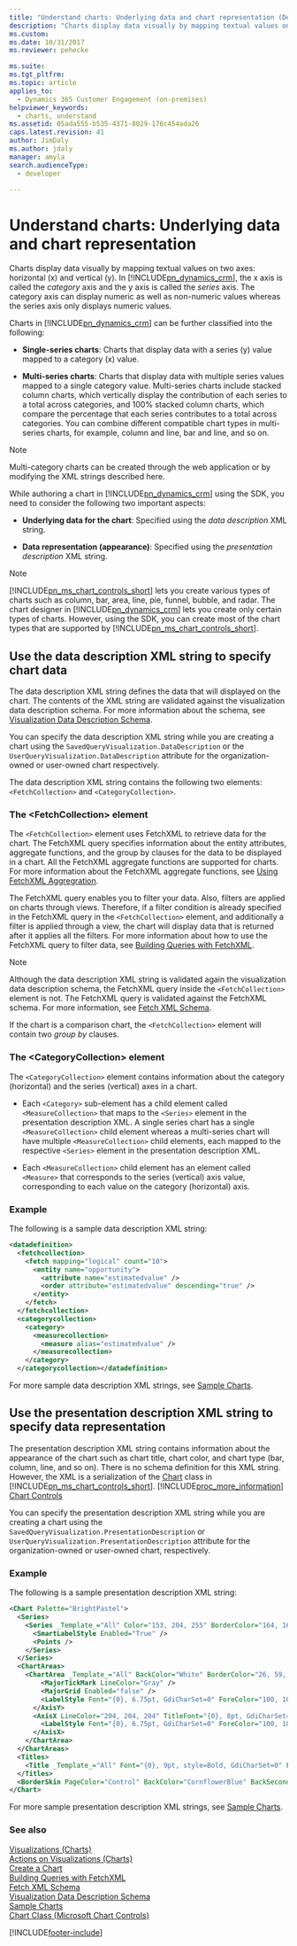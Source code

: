 ```yaml
---
title: "Understand charts: Underlying data and chart representation (Developer Guide for Dynamics 365 Customer Engagement) | MicrosoftDocs"
description: "Charts display data visually by mapping textual values on two axes: horizontal (x) and vertical (y). In Dynamics 365 Customer Engagement, the x axis is called the category axis and the y axis is called the series axis."
ms.custom: 
ms.date: 10/31/2017
ms.reviewer: pehecke

ms.suite: 
ms.tgt_pltfrm: 
ms.topic: article
applies_to: 
  - Dynamics 365 Customer Engagement (on-premises)
helpviewer_keywords: 
  - charts, understand
ms.assetid: 05ada555-b535-4371-8029-176c454ada26
caps.latest.revision: 41
author: JimDaly
ms.author: jdaly
manager: amyla
search.audienceType: 
  - developer

---
```

# Understand charts: Underlying data and chart representation

Charts display data visually by mapping textual values on two axes: horizontal (x) and vertical (y). In [!INCLUDE[pn_dynamics_crm](../../includes/pn-dynamics-crm.md)], the x axis is called the *category* axis and the y axis is called the *series* axis. The category axis can display numeric as well as non-numeric values whereas the series axis only displays numeric values.  
  
 Charts in [!INCLUDE[pn_dynamics_crm](../../includes/pn-dynamics-crm.md)] can be further classified into the following:  
  
- **Single-series charts**: Charts that display data with a series (y) value mapped to a category (x) value.  
  
- **Multi-series charts**:  Charts that display data with multiple series values mapped to a single category value. Multi-series charts include stacked column charts, which vertically display the contribution of each series to a total across categories, and 100% stacked column charts, which compare the percentage that each series contributes to a total across categories. You can combine different compatible chart types in multi-series charts, for example, column and line, bar and line, and so on.  
  
> [!NOTE]
>  Multi-category charts can be created through the web application or by modifying the XML strings described here.  
  
 While authoring a chart in [!INCLUDE[pn_dynamics_crm](../../includes/pn-dynamics-crm.md)] using the SDK, you need to consider the following two important aspects:  
  
- **Underlying data for the chart**: Specified using the *data description* XML string.  
  
- **Data representation (appearance)**: Specified using the *presentation description* XML string.  
  
> [!NOTE]
> [!INCLUDE[pn_ms_chart_controls_short](../../includes/pn-ms-chart-controls-short.md)] lets you create various types of charts such as column, bar, area, line, pie, funnel, bubble, and radar. The chart designer in [!INCLUDE[pn_dynamics_crm](../../includes/pn-dynamics-crm.md)] lets you create only certain types of charts. However, using the SDK, you can create most of the chart types that are supported by [!INCLUDE[pn_ms_chart_controls_short](../../includes/pn-ms-chart-controls-short.md)].  
  
## Use the data description XML string to specify chart data  
 The data description XML string defines the data that will displayed on the chart. The contents of the XML string are validated against the visualization data description schema. For more information about the schema, see [Visualization Data Description Schema](visualization-data-description-schema.md).  
  
 You can specify the data description XML string while you are creating a chart using the `SavedQueryVisualization.DataDescription` or the `UserQueryVisualization.DataDescription` attribute for the organization-owned or user-owned chart respectively.  
  
 The data description XML string contains the following two elements: `<FetchCollection>` and `<CategoryCollection>`.  
  
### The \<FetchCollection> element  
 The `<FetchCollection>` element uses FetchXML to retrieve data for the chart. The FetchXML query specifies information about the entity attributes, aggregate functions, and the group by clauses for the data to be displayed in a chart. All the FetchXML aggregate functions are supported for charts. For more information about the FetchXML aggregate functions, see [Using FetchXML Aggregration](../org-service/use-fetchxml-aggregation.md).  
  
 The FetchXML query enables you to filter your data. Also, filters are applied on charts through views. Therefore, if a filter condition is already specified in the FetchXML query in the `<FetchCollection>` element, and additionally a filter is applied through a view, the chart will display data that is returned after it applies all the filters. For more information about how to use the FetchXML query to filter data, see [Building Queries with FetchXML](../org-service/build-queries-fetchxml.md).  
  
> [!NOTE]
>  Although the data description XML string is validated again the visualization data description schema, the FetchXML query inside the `<FetchCollection>` element is not. The FetchXML query is validated against the FetchXML schema. For more information, see [Fetch XML Schema](../org-service/fetchxml-schema.md).  
  
 If the chart is a comparison chart, the `<FetchCollection>` element will contain two *group by* clauses.  
  
### The \<CategoryCollection> element  
 The `<CategoryCollection>` element contains information about the category (horizontal) and the series (vertical) axes in a chart.  
  
-   Each `<Category>` sub-element has a child element called `<MeasureCollection>` that maps to the `<Series>` element in the presentation description XML. A single series chart has a single `<MeasureCollection>` child element whereas a multi-series chart will have multiple `<MeasureCollection>` child elements, each mapped to the respective `<Series>` element in the presentation description XML.  
  
-   Each `<MeasureCollection>` child element has an element called `<Measure>` that corresponds to the series (vertical) axis value, corresponding to each value on the category (horizontal) axis.  
  
### Example  
 The following is a sample data description XML string:  
  
```xml  
<datadefinition>  
  <fetchcollection>  
    <fetch mapping="logical" count="10">  
      <entity name="opportunity">  
        <attribute name="estimatedvalue" />  
        <order attribute="estimatedvalue" descending="true" />  
      </entity>  
    </fetch>  
  </fetchcollection>  
  <categorycollection>  
    <category>  
      <measurecollection>  
        <measure alias="estimatedvalue" />  
      </measurecollection>  
    </category>  
  </categorycollection></datadefinition>  
```  
  
 For more sample data description XML strings, see [Sample Charts](sample-charts.md).  
  
## Use the presentation description XML string to specify data representation  
 The presentation description XML string contains information about the appearance of the chart such as chart title, chart color, and chart type (bar, column, line, and so on). There is no schema definition for this XML string. However, the XML is a serialization of the [Chart](https://msdn.microsoft.com/library/system.web.ui.datavisualization.charting.chart.aspx) class in [!INCLUDE[pn_ms_chart_controls_short](../../includes/pn-ms-chart-controls-short.md)]. [!INCLUDE[proc_more_information](../../includes/proc-more-information.md)] [Chart Controls](https://go.microsoft.com/fwlink/p/?LinkId=128301)  
  
 You can specify the presentation description XML string while you are creating a chart using the `SavedQueryVisualization.PresentationDescription` or `UserQueryVisualization.PresentationDescription` attribute for the organization-owned or user-owned chart, respectively.  
  
### Example  
 The following is a sample presentation description XML string:  
  
```xml  
<Chart Palette="BrightPastel">  
  <Series>  
    <Series _Template_="All" Color="153, 204, 255" BorderColor="164, 164, 164" BorderDashStyle="Solid" BorderWidth="1" ShadowColor="128, 128, 128, 128" ShadowOffset="1" IsValueShownAsLabel="true" Font="{0}, 6.75pt" BackGradientStyle="TopBottom" BackSecondaryColor="0, 102, 153" LabelForeColor="100, 100, 100" ChartType="Column">  
      <SmartLabelStyle Enabled="True" />  
      <Points />  
    </Series>  
  </Series>  
  <ChartAreas>  
    <ChartArea _Template_="All" BackColor="White" BorderColor="26, 59, 105" BorderWidth="0" BorderDashStyle="Solid">      <AxisY LineColor="204, 204, 204" TitleFont="{0}, 8pt, GdiCharSet=0" TitleForeColor="100, 100, 100" LabelAutoFitMaxFontSize="7" LabelAutoFitMinFontSize="7">  
        <MajorTickMark LineColor="Gray" />  
        <MajorGrid Enabled="false" />  
        <LabelStyle Font="{0}, 6.75pt, GdiCharSet=0" ForeColor="100, 100, 100" />  
      </AxisY>  
      <AxisX LineColor="204, 204, 204" TitleFont="{0}, 8pt, GdiCharSet=0" TitleForeColor="100, 100, 100" LabelAutoFitMaxFontSize="7" LabelAutoFitMinFontSize="7">        <MajorTickMark LineColor="Gray" />        <MajorGrid Enabled="false" />  
        <LabelStyle Font="{0}, 6.75pt, GdiCharSet=0" ForeColor="100, 100, 100" />  
      </AxisX>  
    </ChartArea>  
  </ChartAreas>  
  <Titles>  
    <Title _Template_="All" Font="{0}, 9pt, style=Bold, GdiCharSet=0" ForeColor="100, 100, 100"></Title>  
  </Titles>  
  <BorderSkin PageColor="Control" BackColor="CornflowerBlue" BackSecondaryColor="CornflowerBlue" />  
</Chart>  
```  
  
 For more sample presentation description XML strings, see [Sample Charts](sample-charts.md).  
  
### See also  
 [Visualizations (Charts)](view-data-with-visualizations-charts.md)   
 [Actions on Visualizations (Charts)](actions-visualizations-charts.md)   
 [Create a Chart](create-visualization-chart.md)   
 [Building Queries with FetchXML](../org-service/build-queries-fetchxml.md)   
 [Fetch XML Schema](../org-service/fetchxml-schema.md)   
 [Visualization Data Description Schema](visualization-data-description-schema.md)   
 [Sample Charts](sample-charts.md)   
 [Chart Class (Microsoft Chart Controls)](https://msdn.microsoft.com/library/system.web.ui.datavisualization.charting.chart.aspx)


[!INCLUDE[footer-include](../../../../includes/footer-banner.md)]